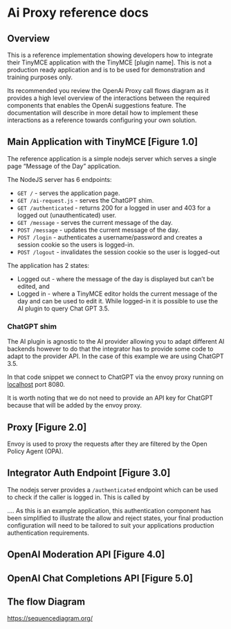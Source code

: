 # Ai Proxy reference docs

## Overview

This is a reference implementation showing developers how to integrate their TinyMCE application with the TinyMCE [plugin name].  This is not a production ready application and is to be used for demonstration and training purposes only.

Its recommended you review the OpenAi Proxy call flows diagram as it provides a high level overview of the interactions between the required components that enables the OpenAi suggestions feature.  The documentation will describe in more detail how to implement these interactions as a reference towards configuring your own solution.

## Main **Application with TinyMCE [Figure 1.0]**

The reference application is a simple nodejs server which serves a single page “Message of the Day” application. 

The NodeJS server has 6 endpoints:

- `GET /` - serves the application page.
- `GET /ai-request.js` - serves the ChatGPT shim.
- `GET /authenticated` - returns 200 for a logged in user and 403 for a logged out (unauthenticated) user.
- `GET /message` - serves the current message of the day.
- `POST /message` - updates the current message of the day.
- `POST /login` - authenticates a username/password and creates a session cookie so the users is logged-in.
- `POST /logout` - invalidates the session cookie so the user is logged-out

The application has 2 states: 

- Logged out - where the message of the day is displayed but can’t be edited, and
- Logged in - where a TinyMCE editor holds the current message of the day and can be used to edit it. While logged-in it is possible to use the AI plugin to query Chat GPT 3.5.

### ChatGPT shim

The AI plugin is agnostic to the AI provider allowing you to adapt different AI backends however to do that the integrator has to provide some code to adapt to the provider API. In the case of this example we are using ChatGPT 3.5.


In that code snippet we connect to ChatGPT via the envoy proxy running on [localhost](http://localhost) port 8080.

It is worth noting that we do not need to provide an API key for ChatGPT because that will be added by the envoy proxy.

## **Proxy [Figure 2.0]**

Envoy is used to proxy the requests after they are filtered by the Open Policy Agent (OPA).

## **Integrator Auth Endpoint [Figure 3.0]**

The nodejs server provides a `/authenticated` endpoint which can be used to check if the caller is logged in. This is called by 

…. As this is an example application, this authentication component has been simplified to illustrate the allow and reject states, your final production configuration will need to be tailored to suit your applications production authentication requirements.

## OpenAI Moderation API **[Figure 4.0]**

## **OpenAI Chat Completions API [Figure 5.0]**

## The flow Diagram

https://sequencediagram.org/